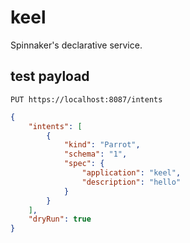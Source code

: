 # keel

Spinnaker's declarative service.

## test payload

`PUT https://localhost:8087/intents`

```json
{
	"intents": [
		{
			"kind": "Parrot",
			"schema": "1",
			"spec": {
				"application": "keel",
				"description": "hello"
			}
		}
	],
	"dryRun": true
}
```
